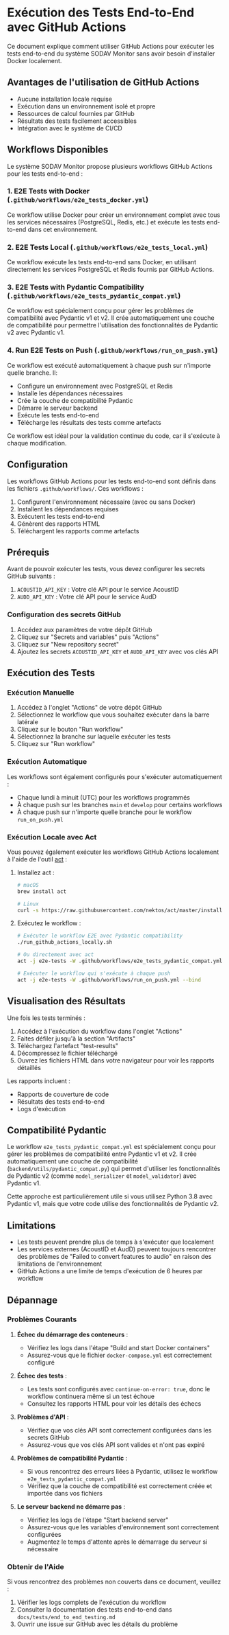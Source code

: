 # Exécution des Tests End-to-End avec GitHub Actions

Ce document explique comment utiliser GitHub Actions pour exécuter les tests end-to-end du système SODAV Monitor sans avoir besoin d'installer Docker localement.

## Avantages de l'utilisation de GitHub Actions

- Aucune installation locale requise
- Exécution dans un environnement isolé et propre
- Ressources de calcul fournies par GitHub
- Résultats des tests facilement accessibles
- Intégration avec le système de CI/CD

## Workflows Disponibles

Le système SODAV Monitor propose plusieurs workflows GitHub Actions pour les tests end-to-end :

### 1. E2E Tests with Docker (`.github/workflows/e2e_tests_docker.yml`)

Ce workflow utilise Docker pour créer un environnement complet avec tous les services nécessaires (PostgreSQL, Redis, etc.) et exécute les tests end-to-end dans cet environnement.

### 2. E2E Tests Local (`.github/workflows/e2e_tests_local.yml`)

Ce workflow exécute les tests end-to-end sans Docker, en utilisant directement les services PostgreSQL et Redis fournis par GitHub Actions.

### 3. E2E Tests with Pydantic Compatibility (`.github/workflows/e2e_tests_pydantic_compat.yml`)

Ce workflow est spécialement conçu pour gérer les problèmes de compatibilité avec Pydantic v1 et v2. Il crée automatiquement une couche de compatibilité pour permettre l'utilisation des fonctionnalités de Pydantic v2 avec Pydantic v1.

### 4. Run E2E Tests on Push (`.github/workflows/run_on_push.yml`)

Ce workflow est exécuté automatiquement à chaque push sur n'importe quelle branche. Il:
- Configure un environnement avec PostgreSQL et Redis
- Installe les dépendances nécessaires
- Crée la couche de compatibilité Pydantic
- Démarre le serveur backend
- Exécute les tests end-to-end
- Télécharge les résultats des tests comme artefacts

Ce workflow est idéal pour la validation continue du code, car il s'exécute à chaque modification.

## Configuration

Les workflows GitHub Actions pour les tests end-to-end sont définis dans les fichiers `.github/workflows/`. Ces workflows :

1. Configurent l'environnement nécessaire (avec ou sans Docker)
2. Installent les dépendances requises
3. Exécutent les tests end-to-end
4. Génèrent des rapports HTML
5. Téléchargent les rapports comme artefacts

## Prérequis

Avant de pouvoir exécuter les tests, vous devez configurer les secrets GitHub suivants :

1. `ACOUSTID_API_KEY` : Votre clé API pour le service AcoustID
2. `AUDD_API_KEY` : Votre clé API pour le service AudD

### Configuration des secrets GitHub

1. Accédez aux paramètres de votre dépôt GitHub
2. Cliquez sur "Secrets and variables" puis "Actions"
3. Cliquez sur "New repository secret"
4. Ajoutez les secrets `ACOUSTID_API_KEY` et `AUDD_API_KEY` avec vos clés API

## Exécution des Tests

### Exécution Manuelle

1. Accédez à l'onglet "Actions" de votre dépôt GitHub
2. Sélectionnez le workflow que vous souhaitez exécuter dans la barre latérale
3. Cliquez sur le bouton "Run workflow"
4. Sélectionnez la branche sur laquelle exécuter les tests
5. Cliquez sur "Run workflow"

### Exécution Automatique

Les workflows sont également configurés pour s'exécuter automatiquement :
- Chaque lundi à minuit (UTC) pour les workflows programmés
- À chaque push sur les branches `main` et `develop` pour certains workflows
- À chaque push sur n'importe quelle branche pour le workflow `run_on_push.yml`

### Exécution Locale avec Act

Vous pouvez également exécuter les workflows GitHub Actions localement à l'aide de l'outil [act](https://github.com/nektos/act) :

1. Installez act :
   ```bash
   # macOS
   brew install act

   # Linux
   curl -s https://raw.githubusercontent.com/nektos/act/master/install.sh | sudo bash
   ```

2. Exécutez le workflow :
   ```bash
   # Exécuter le workflow E2E avec Pydantic compatibility
   ./run_github_actions_locally.sh

   # Ou directement avec act
   act -j e2e-tests -W .github/workflows/e2e_tests_pydantic_compat.yml --bind

   # Exécuter le workflow qui s'exécute à chaque push
   act -j e2e-tests -W .github/workflows/run_on_push.yml --bind
   ```

## Visualisation des Résultats

Une fois les tests terminés :

1. Accédez à l'exécution du workflow dans l'onglet "Actions"
2. Faites défiler jusqu'à la section "Artifacts"
3. Téléchargez l'artefact "test-results"
4. Décompressez le fichier téléchargé
5. Ouvrez les fichiers HTML dans votre navigateur pour voir les rapports détaillés

Les rapports incluent :
- Rapports de couverture de code
- Résultats des tests end-to-end
- Logs d'exécution

## Compatibilité Pydantic

Le workflow `e2e_tests_pydantic_compat.yml` est spécialement conçu pour gérer les problèmes de compatibilité entre Pydantic v1 et v2. Il crée automatiquement une couche de compatibilité (`backend/utils/pydantic_compat.py`) qui permet d'utiliser les fonctionnalités de Pydantic v2 (comme `model_serializer` et `model_validator`) avec Pydantic v1.

Cette approche est particulièrement utile si vous utilisez Python 3.8 avec Pydantic v1, mais que votre code utilise des fonctionnalités de Pydantic v2.

## Limitations

- Les tests peuvent prendre plus de temps à s'exécuter que localement
- Les services externes (AcoustID et AudD) peuvent toujours rencontrer des problèmes de "Failed to convert features to audio" en raison des limitations de l'environnement
- GitHub Actions a une limite de temps d'exécution de 6 heures par workflow

## Dépannage

### Problèmes Courants

1. **Échec du démarrage des conteneurs** :
   - Vérifiez les logs dans l'étape "Build and start Docker containers"
   - Assurez-vous que le fichier `docker-compose.yml` est correctement configuré

2. **Échec des tests** :
   - Les tests sont configurés avec `continue-on-error: true`, donc le workflow continuera même si un test échoue
   - Consultez les rapports HTML pour voir les détails des échecs

3. **Problèmes d'API** :
   - Vérifiez que vos clés API sont correctement configurées dans les secrets GitHub
   - Assurez-vous que vos clés API sont valides et n'ont pas expiré

4. **Problèmes de compatibilité Pydantic** :
   - Si vous rencontrez des erreurs liées à Pydantic, utilisez le workflow `e2e_tests_pydantic_compat.yml`
   - Vérifiez que la couche de compatibilité est correctement créée et importée dans vos fichiers

5. **Le serveur backend ne démarre pas** :
   - Vérifiez les logs de l'étape "Start backend server"
   - Assurez-vous que les variables d'environnement sont correctement configurées
   - Augmentez le temps d'attente après le démarrage du serveur si nécessaire

### Obtenir de l'Aide

Si vous rencontrez des problèmes non couverts dans ce document, veuillez :

1. Vérifier les logs complets de l'exécution du workflow
2. Consulter la documentation des tests end-to-end dans `docs/tests/end_to_end_testing.md`
3. Ouvrir une issue sur GitHub avec les détails du problème
